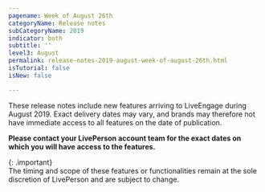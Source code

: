 ```yaml
---
pagename: Week of August 26th
categoryName: Release notes
subCategoryName: 2019
indicator: both
subtitle: ''
level3: August
permalink: release-notes-2019-august-week-of-august-26th.html
isTutorial: false
isNew: false

---
```

These release notes include new features arriving to LiveEngage during August 2019. Exact delivery dates may vary, and brands may therefore not have immediate access to all features on the date of publication.

**Please contact your LivePerson account team for the exact dates on which you will have access to the features.**

{: .important}  
The timing and scope of these features or functionalities remain at the sole discretion of LivePerson and are subject to change.
